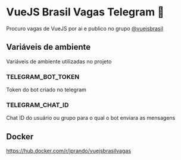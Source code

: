 # VueJS Brasil Vagas Telegram 🤖

Procuro vagas de VueJS por ai e publico no grupo [@vuejsbrasil](https://t.me/vuejsbrasil)

## Variáveis de ambiente

Variáveis de ambiente utilizadas no projeto

### TELEGRAM_BOT_TOKEN

Token do bot criado no telegram

### TELEGRAM_CHAT_ID

Chat ID do usuário ou grupo para o qual o bot enviara as mensagens

## Docker

https://hub.docker.com/r/jprando/vuejsbrasilvagas
